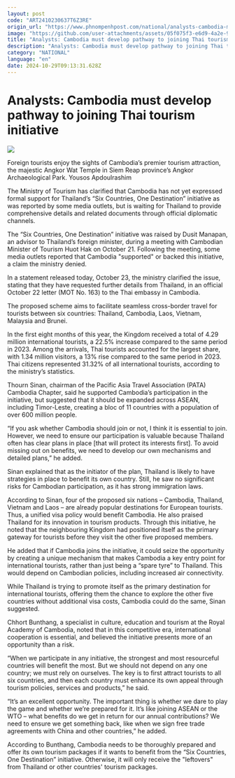 ```yaml
---
layout: post
code: "ART2410230637T6Z3RE"
origin_url: "https://www.phnompenhpost.com/national/analysts-cambodia-must-develop-pathway-to-joining-thai-tourism-initiative"
image: "https://github.com/user-attachments/assets/05f075f3-e6d9-4a2e-9c7b-46e8e86a0123"
title: "Analysts: Cambodia must develop pathway to joining Thai tourism initiative"
description: "​​Analysts: Cambodia must develop pathway to joining Thai tourism initiative​"
category: "NATIONAL"
language: "en"
date: 2024-10-29T09:13:31.628Z
---
```


# Analysts: Cambodia must develop pathway to joining Thai tourism initiative

![](https://github.com/user-attachments/assets/9ce046c2-4440-4bec-b9d1-2ea0a3c5944f)

Foreign tourists enjoy the sights of Cambodia’s premier tourism attraction, the majestic Angkor Wat Temple in Siem Reap province’s Angkor Archaeological Park. Yousos Apdoulrashim

The Ministry of Tourism has clarified that Cambodia has not yet expressed formal support for Thailand’s “Six Countries, One Destination” initiative as was reported by some media outlets, but is waiting for Thailand to provide comprehensive details and related documents through official diplomatic channels.

The “Six Countries, One Destination” initiative was raised by Dusit Manapan, an advisor to Thailand’s foreign minister, during a meeting with Cambodian Minister of Tourism Huot Hak on October 21. Following the meeting, some media outlets reported that Cambodia "supported" or backed this initiative, a claim the ministry denied.

In a statement released today, October 23, the ministry clarified the issue, stating that they have requested further details from Thailand, in an official October 22 letter (MOT No. 163) to the Thai embassy in Cambodia.

The proposed scheme aims to facilitate seamless cross-border travel for tourists between six countries: Thailand, Cambodia, Laos, Vietnam, Malaysia and Brunei.

In the first eight months of this year, the Kingdom received a total of 4.29 million international tourists, a 22.5% increase compared to the same period in 2023. Among the arrivals, Thai tourists accounted for the largest share, with 1.34 million visitors, a 13% rise compared to the same period in 2023. Thai citizens represented 31.32% of all international tourists, according to the ministry’s statistics.

Thourn Sinan, chairman of the Pacific Asia Travel Association (PATA) Cambodia Chapter, said he supported Cambodia’s participation in the initiative, but suggested that it should be expanded across ASEAN, including Timor-Leste, creating a bloc of 11 countries with a population of over 600 million people.

“If you ask whether Cambodia should join or not, I think it is essential to join. However, we need to ensure our participation is valuable because Thailand often has clear plans in place \[that will protect its interests first\]. To avoid missing out on benefits, we need to develop our own mechanisms and detailed plans,” he added.

Sinan explained that as the initiator of the plan, Thailand is likely to have strategies in place to benefit its own country. Still, he saw no significant risks for Cambodian participation, as it has strong immigration laws.

According to Sinan, four of the proposed six nations – Cambodia, Thailand, Vietnam and Laos – are already popular destinations for European tourists. Thus, a unified visa policy would benefit Cambodia. He also praised Thailand for its innovation in tourism products. Through this initiative, he noted that the neighbouring Kingdom had positioned itself as the primary gateway for tourists before they visit the other five proposed members.

He added that if Cambodia joins the initiative, it could seize the opportunity by creating a unique mechanism that makes Cambodia a key entry point for international tourists, rather than just being a “spare tyre” to Thailand. This would depend on Cambodian policies, including increased air connectivity.

While Thailand is trying to promote itself as the primary destination for international tourists, offering them the chance to explore the other five countries without additional visa costs, Cambodia could do the same, Sinan suggested.

Chhort Bunthang, a specialist in culture, education and tourism at the Royal Academy of Cambodia, noted that in this competitive era, international cooperation is essential, and believed the initiative presents more of an opportunity than a risk.

“When we participate in any initiative, the strongest and most resourceful countries will benefit the most. But we should not depend on any one country; we must rely on ourselves. The key is to first attract tourists to all six countries, and then each country must enhance its own appeal through tourism policies, services and products,” he said.

“It’s an excellent opportunity. The important thing is whether we dare to play the game and whether we’re prepared for it. It’s like joining ASEAN or the WTO – what benefits do we get in return for our annual contributions? We need to ensure we get something back, like when we sign free trade agreements with China and other countries,” he added.

According to Bunthang, Cambodia needs to be thoroughly prepared and offer its own tourism packages if it wants to benefit from the “Six Countries, One Destination” initiative. Otherwise, it will only receive the "leftovers" from Thailand or other countries' tourism packages.